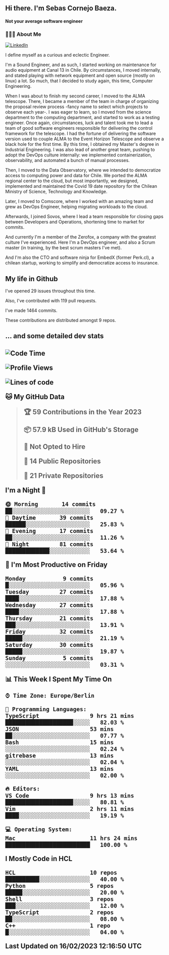 <h2> Hi there.  I'm Sebas Cornejo Baeza.</h2>
<h4> Not your average software engineer</h4>
<h3> 👨🏻‍💻 About Me </h3>
<a href="http://linkedin.com/in/sebastian-cornejo-baeza/"><img alt="LinkedIn" src="https://img.shields.io/badge/Sebas%20Cornejo%20-informational?style=appveyor&logo=linkedin"></a>


I define myself as a curious and eclectic Engineer.

I'm a Sound Engineer, and as such, I started working on maintenance for audio equipment at Canal 13 in Chile.
By circumstances, I moved internally, and stated playing with network equipment and open source (mostly on linux) 
a lot. So much, that I decided to study again, this time, Computer Engineering.

When I was about to finish my second career, I moved to the ALMA telescope. There, I became a member of the team
in charge of organizing the proposal review process -fancy name to select which projects to observe each year-. 
I was eager to learn, so I moved from the science department to the computing department, and started to work as 
a testing engineer. Once again, circumstances, luck and talent took me to lead a team of good software engineers 
responsible for delivering the control framework for the telescope. I had the fortune of delivering the software
version used to couple ALMA to the Event Horizon Telescope and observe a black hole for the first time.
By this time, I obtained my Master's degree in Industrial Engineering.
I was also lead of another great team, pushing to adopt the DevOps culture internally: we implemented containerization, observability, and automated a bunch of manual processes.

Then, I moved to the Data Observatory, where we intended to democratize access to computing power
and data for Chile. We ported the ALMA regional center to the cloud, but most importantly, we designed, implemented
and maintained the Covid 19 date repository for the Chilean Ministry of Science, Technology and Knowledge.

Later, I moved to Comscore, where I worked with an amazing team and grew as DevOps Engineer, helping migrating workloads to the cloud.

Afterwards, I joined Sovos, where I lead a team responsible for closing gaps between Developers and Operations, shortening time to market for commits.

And currently I'm a member of the Zerofox, a company with the greatest culture I've experienced. Here I'm a DevOps
engineer, and also a Scrum master (in training, by the best scrum masters I've met).
 
And I'm also the CTO and software ninja for EmbedX (former Perk.cl), a chilean startup, working to simplify and democratize access to insurance.

<h2> My life in Github </h2>

I've opened 29 issues throughout this time.

Also, I've contributed with 119 pull requests.

I've made 1464 commits.

These contributions are distributed amongst 9 repos.

<h2>... and some detailed dev stats<h2>

<!--START_SECTION:waka-->
![Code Time](http://img.shields.io/badge/Code%20Time-261%20hrs%2024%20mins-blue)

![Profile Views](http://img.shields.io/badge/Profile%20Views-27-blue)

![Lines of code](https://img.shields.io/badge/From%20Hello%20World%20I%27ve%20Written-538%20Thousand%20lines%20of%20code-blue)

**🐱 My GitHub Data** 

> 🏆 59 Contributions in the Year 2023
 > 
> 📦 57.9 kB Used in GitHub's Storage 
 > 
> 🚫 Not Opted to Hire
 > 
> 📜 14 Public Repositories 
 > 
> 🔑 21 Private Repositories  
 > 
**I'm a Night 🦉** 

```text
🌞 Morning       14 commits       ██░░░░░░░░░░░░░░░░░░░░░░░   09.27 % 
🌆 Daytime       39 commits       ██████░░░░░░░░░░░░░░░░░░░   25.83 % 
🌃 Evening       17 commits       ██░░░░░░░░░░░░░░░░░░░░░░░   11.26 % 
🌙 Night         81 commits       █████████████░░░░░░░░░░░░   53.64 % 

```
📅 **I'm Most Productive on Friday** 

```text
Monday           9 commits       █░░░░░░░░░░░░░░░░░░░░░░░░   05.96 % 
Tuesday         27 commits       ████░░░░░░░░░░░░░░░░░░░░░   17.88 % 
Wednesday       27 commits       ████░░░░░░░░░░░░░░░░░░░░░   17.88 % 
Thursday        21 commits       ███░░░░░░░░░░░░░░░░░░░░░░   13.91 % 
Friday          32 commits       █████░░░░░░░░░░░░░░░░░░░░   21.19 % 
Saturday        30 commits       █████░░░░░░░░░░░░░░░░░░░░   19.87 % 
Sunday           5 commits       ░░░░░░░░░░░░░░░░░░░░░░░░░   03.31 % 

```


📊 **This Week I Spent My Time On** 

```text
⌚︎ Time Zone: Europe/Berlin

💬 Programming Languages: 
TypeScript               9 hrs 21 mins       ████████████████████░░░░░   82.03 % 
JSON                     53 mins             ██░░░░░░░░░░░░░░░░░░░░░░░   07.77 % 
Bash                     15 mins             ░░░░░░░░░░░░░░░░░░░░░░░░░   02.24 % 
gitrebase                13 mins             ░░░░░░░░░░░░░░░░░░░░░░░░░   02.04 % 
YAML                     13 mins             ░░░░░░░░░░░░░░░░░░░░░░░░░   02.00 % 

🔥 Editors: 
VS Code                  9 hrs 13 mins       ████████████████████░░░░░   80.81 % 
Vim                      2 hrs 11 mins       ████░░░░░░░░░░░░░░░░░░░░░   19.19 % 

💻 Operating System: 
Mac                      11 hrs 24 mins      █████████████████████████   100.00 % 

```

**I Mostly Code in HCL** 

```text
HCL                      10 repos            ██████████░░░░░░░░░░░░░░░   40.00 % 
Python                   5 repos             █████░░░░░░░░░░░░░░░░░░░░   20.00 % 
Shell                    3 repos             ███░░░░░░░░░░░░░░░░░░░░░░   12.00 % 
TypeScript               2 repos             ██░░░░░░░░░░░░░░░░░░░░░░░   08.00 % 
C++                      1 repo              █░░░░░░░░░░░░░░░░░░░░░░░░   04.00 % 

```



 Last Updated on 16/02/2023 12:16:50 UTC
<!--END_SECTION:waka-->
